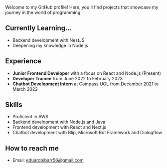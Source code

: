 Welcome to my GitHub profile! Here, you'll find projects that showcase my journey in the world of programming.

## Currently Learning...

- Backend development with NestJS
- Deepening my knowledge in Node.js

## Experience

- **Junior Frontend Developer** with a focus on React and Node.js (Present)
- **Developer Trainee** from June 2022 to February 2023
- **Chatbot Development Intern** at Compass UOL from December 2021 to March 2022

## Skills

- Proficient in AWS
- Backend development with Node.js and Java
- Frontend development with React and Next.js
- Chatbot development with Blip, Microsoft Bot Framework and Dialogflow

## How to reach me

- Email: eduardoibarr56@gmail.com
